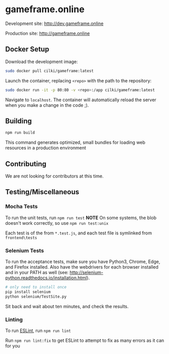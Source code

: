 # gameframe.online

Development site: <http://dev.gameframe.online>

Production site: <http://gameframe.online>

## Docker Setup

Download the development image:

```bash
sudo docker pull cilki/gameframe:latest
```

Launch the container, replacing `<repo>` with the path to the repository:

```bash
sudo docker run -it -p 80:80 -v <repo>:/app cilki/gameframe:latest
```

Navigate to `localhost`. The container will automatically reload the server when you make a change in the code ;).

## Building

```bash
npm run build
```

This command generates optimized, small bundles for loading web resources in a production environment

## Contributing

We are not looking for contributors at this time.

## Testing/Miscellaneous

### Mocha Tests

To run the unit tests, run `npm run test`
**NOTE** On some systems, the blob doesn't work correctly, so use `npm run test:unix`

Each test is of the from `*.test.js`, and each test file is symlinked from `frontend\tests`

### Selenium Tests

To run the acceptance tests, make sure you have Python3, Chrome, Edge, and Firefox installed.
Also have the webdrivers for each browser installed and in your PATH as well (see: <http://selenium-python.readthedocs.io/installation.html>).

```bash
# only need to install once
pip install selenium
python selenium/TestSite.py
```

Sit back and wait about ten minutes, and check the results.

### Linting

To run [ESLint](https://eslint.org/), run `npm run lint`

Run `npm run lint:fix` to get ESLint to attempt to fix as many errors as it can for you
